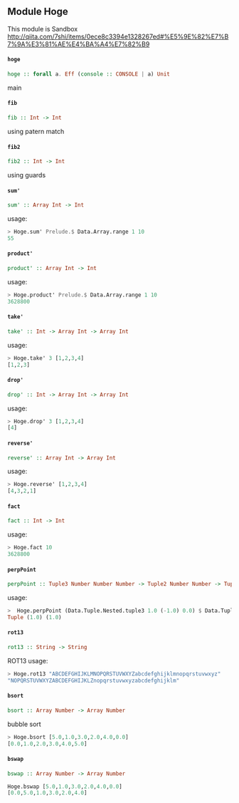 ## Module Hoge

This module is Sandbox
http://qiita.com/7shi/items/0ece8c3394e1328267ed#%E5%9E%82%E7%B7%9A%E3%81%AE%E4%BA%A4%E7%82%B9

#### `hoge`

``` purescript
hoge :: forall a. Eff (console :: CONSOLE | a) Unit
```

main

#### `fib`

``` purescript
fib :: Int -> Int
```

using patern match

#### `fib2`

``` purescript
fib2 :: Int -> Int
```

using guards

#### `sum'`

``` purescript
sum' :: Array Int -> Int
```

usage:
```purescript
> Hoge.sum' Prelude.$ Data.Array.range 1 10
55
```

#### `product'`

``` purescript
product' :: Array Int -> Int
```

usage:
```purescript
> Hoge.product' Prelude.$ Data.Array.range 1 10
3628800
```

#### `take'`

``` purescript
take' :: Int -> Array Int -> Array Int
```

usage:
```purescript
> Hoge.take' 3 [1,2,3,4]
[1,2,3]
```

#### `drop'`

``` purescript
drop' :: Int -> Array Int -> Array Int
```

usage:
```purescript
> Hoge.drop' 3 [1,2,3,4]
[4]
```

#### `reverse'`

``` purescript
reverse' :: Array Int -> Array Int
```

usage:
```purescript
> Hoge.reverse' [1,2,3,4]
[4,3,2,1]
```

#### `fact`

``` purescript
fact :: Int -> Int
```

usage:
```purescript
> Hoge.fact 10
3628800
```

#### `perpPoint`

``` purescript
perpPoint :: Tuple3 Number Number Number -> Tuple2 Number Number -> Tuple2 Number Number
```

usage:
```purescript
>  Hoge.perpPoint (Data.Tuple.Nested.tuple3 1.0 (-1.0) 0.0) $ Data.Tuple.Nested.tuple2 0.0 2.0
Tuple (1.0) (1.0)
```

#### `rot13`

``` purescript
rot13 :: String -> String
```

ROT13
usage:
```purescript
> Hoge.rot13 "ABCDEFGHIJKLMNOPQRSTUVWXYZabcdefghijklmnopqrstuvwxyz"
"NOPQRSTUVWXYZABCDEFGHIJKLZnopqrstuvwxyzabcdefghijklm"
```

#### `bsort`

``` purescript
bsort :: Array Number -> Array Number
```

bubble sort
```purescript
> Hoge.bsort [5.0,1.0,3.0,2.0,4.0,0.0]
[0.0,1.0,2.0,3.0,4.0,5.0]
```

#### `bswap`

``` purescript
bswap :: Array Number -> Array Number
```

```purescript
Hoge.bswap [5.0,1.0,3.0,2.0,4.0,0.0]
[0.0,5.0,1.0,3.0,2.0,4.0]
```


